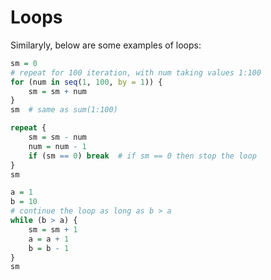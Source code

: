 # Loops

Similaryly, below are some examples of loops:

```R runnable
sm = 0
# repeat for 100 iteration, with num taking values 1:100
for (num in seq(1, 100, by = 1)) {
    sm = sm + num
}
sm  # same as sum(1:100)

repeat {
    sm = sm - num
    num = num - 1
    if (sm == 0) break  # if sm == 0 then stop the loop
}
sm

a = 1
b = 10
# continue the loop as long as b > a
while (b > a) {
    sm = sm + 1
    a = a + 1
    b = b - 1
}
sm
```

